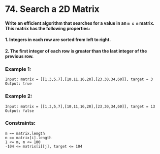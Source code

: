 # 74. Search a 2D Matrix

#### Write an efficient algorithm that searches for a value in an `m x n` matrix. This matrix has the following properties:

#### 1. Integers in each row are sorted from left to right.
#### 2. The first integer of each row is greater than the last integer of the previous row.

### Example 1:

```
Input: matrix = [[1,3,5,7],[10,11,16,20],[23,30,34,60]], target = 3
Output: true
```
### Example 2:

```
Input: matrix = [[1,3,5,7],[10,11,16,20],[23,30,34,60]], target = 13
Output: false
```

### Constraints:
```
m == matrix.length
n == matrix[i].length
1 <= m, n <= 100
-104 <= matrix[i][j], target <= 104
```
